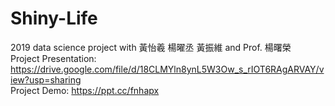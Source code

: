 # Shiny-Life
2019 data science project with 黃怡羲 楊曜丞 黃振維 and Prof. 楊曙榮<br>
Project Presentation: https://drive.google.com/file/d/18CLMYln8ynL5W3Ow_s_rIOT6RAgARVAY/view?usp=sharing<br>
Project Demo: https://ppt.cc/fnhapx
